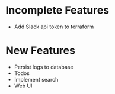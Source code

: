 # Incomplete Features
 * Add Slack api token to terraform


# New Features
 * Persist logs to database
 * Todos
 * Implement search
 * Web UI
